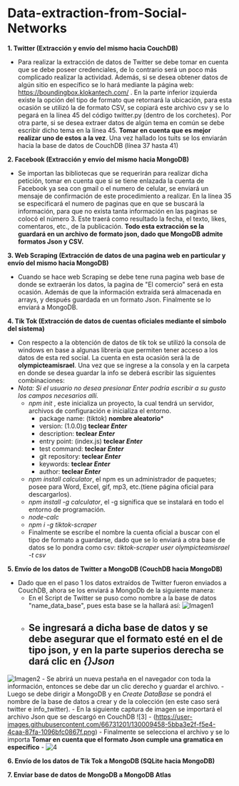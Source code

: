 # Data-extraction-from-Social-Networks

**1. Twitter (Extracción y envío del mismo hacia CouchDB)**
   - Para realizar la extracción de datos de Twitter se debe tomar en cuenta que se debe poseer credenciales, de lo contrario será un poco más complicado realizar la actividad. Además, si se desea obtener datos de algún sitio en específico se lo hará mediante la página web: https://boundingbox.klokantech.com/ . En la parte inferior izquierda existe la opción del tipo de formato que retornará la ubicación, para esta ocasión se utilizó la de formato CSV, se copiará este archivo csv y se lo pegará en la línea 45 del código twitter.py (dentro de los corchetes). Por otra parte, si se desea extraer datos de algún tema en común se debe escribir dicho tema en la línea 45. **Tomar en cuenta que es mejor realizar uno de estos a la vez**.
Una vez hallado los tuits se los enviarán hacia la base de datos de CouchDB (línea 37 hasta 41)



**2. Facebook (Extracción y envío del mismo hacia MongoDB)**
   - Se importan las bibliotecas que se requerirán para realizar dicha petición, tomar en cuenta que si se tiene enlazada la cuenta de Facebook ya sea con gmail o el numero de celular, se enviará un mensaje de confirmación de este procedimiento a realizar.
En la línea 35 se especificará el numero de paginas que en que se buscará la información, para que no exista tanta información en las paginas se colocó el número 3. Este traerá como resultado la fecha, el texto, likes, comentaros, etc., de la publicación. **Todo esta extracción se la guardará en un archivo de formato json, dado que MongoDB admite formatos Json y CSV.**

**3. Web Scraping (Extracción de datos de una pagina web en particular y envío del mismo hacia MongoDB)**
   - Cuando se hace web Scraping se debe tene runa pagina web base de donde se extraerán los datos, la pagina de "El comercio" será en esta ocasión. Además de que la información extraída será almacenada en arrays, y después guardada en un formato Json. Finalmente se lo enviará a MongoDB.

**4. Tik Tok (Extracción de datos de cuentas oficiales mediante el símbolo del sistema)**
   - Con respecto a la obtención de datos de tik tok se utilizó la consola de windows en base a algunas librería que permiten tener acceso a los datos de esta red social. La cuenta en esta ocasión será la de **olympicteamisrael**. Una vez que se ingrese a la consola y en la carpeta en donde se desea guardar la info se deberá escribir las siguientes combinaciones:
   - *Nota: Si el usuario no desea presionar Enter podría escribir a su gusto los campos necesarios allí.*
     - *npm init* , este inicializa un proyecto, la cual tendrá un servidor, archivos de configuración e inicializa el entorno. 
       - package name: (tiktok) **nombre aleatorio***
       - version: (1.0.0)g **teclear *Enter***
       - description: **teclear *Enter***
       - entry point: (index.js) **teclear *Enter***
       - test command: **teclear *Enter***
       - git repository: **teclear *Enter***
       - keywords: **teclear *Enter***
       - author: **teclear *Enter***
     - *npm install calculator*, el npm es un administrador de paquetes; posee para Word, Excel, gif, mp3, etc.(tiene página oficial para descargarlos).
     - *npm install -g calculator*, el -g significa que se instalará en todo el entorno de programación.
     - *node-calc*
     - *npm i -g tiktok-scraper*    
     - Finalmente se escribe el nombre la cuenta oficial a buscar con el tipo de formato a guardarse, dado que se lo enviará a otra base de datos se lo pondra como csv: *tiktok-scraper user olympicteamisrael -t csv*


**5. Envío de los datos de Twitter a MongoDB (CouchDB hacia MongoDB)**
   - Dado que en el paso 1 los datos extraídos de Twitter fueron enviados a CouchDB, ahora se los enviará a MongoDb de la siguiente manera:
     - En el Script de Twitter se puso como nombre a la base de datos "name_data_base", pues esta base se la hallará así: ![Imagen1](https://user-images.githubusercontent.com/66731201/130008138-f16a87d2-c244-44d4-9e50-d689a7123540.png)
     - Se ingresará a dicha base de datos y se debe asegurar que el formato esté en el de tipo json, y en la parte superios derecha se dará clic en *{}Json*  
       - 
![Imagen2](https://user-images.githubusercontent.com/66731201/130008610-6d8175c3-cfaf-468f-be94-ecbcfa3e8bf4.png)
     - Se abrirá un nueva pestaña en el navegador con toda la información, entonces se debe dar un clic derecho y guardar el archivo.
     - Luego se debe dirigir a MongoDB y en *Create DataBase* se pondrá el nombre de la base de datos a crear y de la colección (en este caso será twitter e info_twitter).
     - En la siguiente captura de imagen se importará el archivo Json que se descargó en CouchDB ![3]
       - (https://user-images.githubusercontent.com/66731201/130009458-5bba3e2f-f5e4-4caa-87fa-1096bfc0867f.png) 
     - Finalmente se selecciona el archivo y se lo importa **Tomar en cuenta que el formato Json cumple una gramatica en específico**
       - ![4](https://user-images.githubusercontent.com/66731201/130010453-7290698e-c1ad-4db4-b7e0-a5e90583343d.png)
  
**6. Envío de los datos de Tik Tok a MongoDB (SQLite hacia MongoDB)**

**7. Enviar base de datos de MongoDB a MongoDB Atlas**


  
